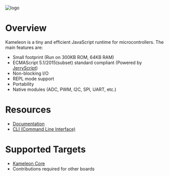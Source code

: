 ![logo](https://github.com/kameleon-project/kameleon/blob/master/logo.png?raw=true)

Overview
========

Kameleon is a tiny and efficient JavaScript runtime for microcontrollers. The main features are:

* Small footprint (Run on 300KB ROM, 64KB RAM)
* ECMAScript 5.1/2015(subset) standard compliant (Powered by [JerryScript](http://jerryscript.net/))
* Non-blocking I/O
* REPL mode support
* Portability
* Native modules (ADC, PWM, I2C, SPI, UART, etc.)

Resources
=========

* [Documentation](https://docs.kameleon.io/)
* [CLI (Command Line Interface)](https://github.com/kameleon-project/kameleon-cli)

Supported Targets
=================

* [Kameleon Core](https://docs.kameleon.io/boards/kameleon-core)
* Contributions required for other boards
